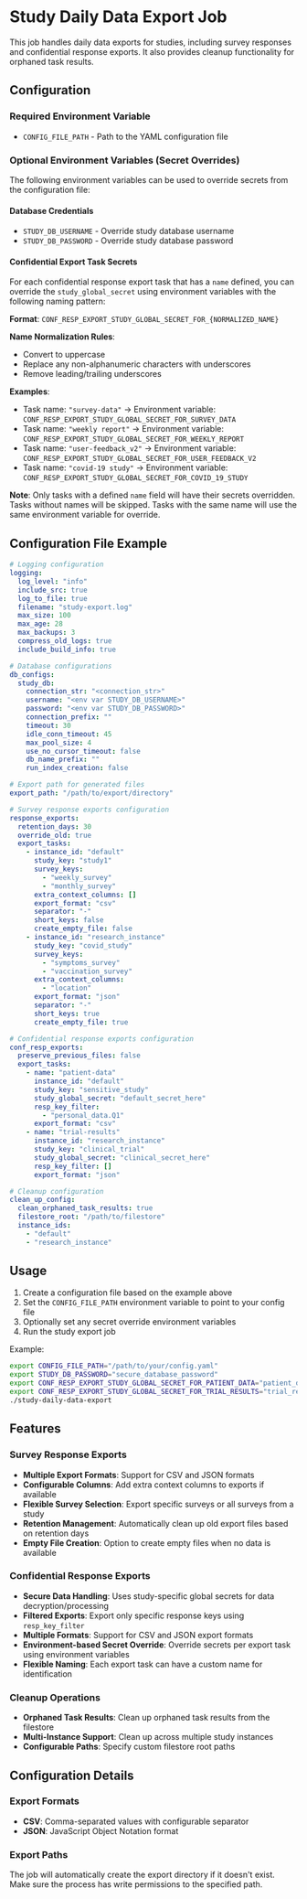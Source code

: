 # Study Daily Data Export Job

This job handles daily data exports for studies, including survey responses and confidential response exports. It also provides cleanup functionality for orphaned task results.

## Configuration

### Required Environment Variable

- `CONFIG_FILE_PATH` - Path to the YAML configuration file

### Optional Environment Variables (Secret Overrides)

The following environment variables can be used to override secrets from the configuration file:

#### Database Credentials

- `STUDY_DB_USERNAME` - Override study database username
- `STUDY_DB_PASSWORD` - Override study database password

#### Confidential Export Task Secrets

For each confidential response export task that has a `name` defined, you can override the `study_global_secret` using environment variables with the following naming pattern:

**Format**: `CONF_RESP_EXPORT_STUDY_GLOBAL_SECRET_FOR_{NORMALIZED_NAME}`

**Name Normalization Rules**:

- Convert to uppercase
- Replace any non-alphanumeric characters with underscores
- Remove leading/trailing underscores

**Examples**:

- Task name: `"survey-data"` → Environment variable: `CONF_RESP_EXPORT_STUDY_GLOBAL_SECRET_FOR_SURVEY_DATA`
- Task name: `"weekly report"` → Environment variable: `CONF_RESP_EXPORT_STUDY_GLOBAL_SECRET_FOR_WEEKLY_REPORT`
- Task name: `"user-feedback_v2"` → Environment variable: `CONF_RESP_EXPORT_STUDY_GLOBAL_SECRET_FOR_USER_FEEDBACK_V2`
- Task name: `"covid-19 study"` → Environment variable: `CONF_RESP_EXPORT_STUDY_GLOBAL_SECRET_FOR_COVID_19_STUDY`

**Note**: Only tasks with a defined `name` field will have their secrets overridden. Tasks without names will be skipped. Tasks with the same name will use the same environment variable for override.

## Configuration File Example

```yaml
# Logging configuration
logging:
  log_level: "info"
  include_src: true
  log_to_file: true
  filename: "study-export.log"
  max_size: 100
  max_age: 28
  max_backups: 3
  compress_old_logs: true
  include_build_info: true

# Database configurations
db_configs:
  study_db:
    connection_str: "<connection_str>"
    username: "<env var STUDY_DB_USERNAME>"
    password: "<env var STUDY_DB_PASSWORD>"
    connection_prefix: ""
    timeout: 30
    idle_conn_timeout: 45
    max_pool_size: 4
    use_no_cursor_timeout: false
    db_name_prefix: ""
    run_index_creation: false

# Export path for generated files
export_path: "/path/to/export/directory"

# Survey response exports configuration
response_exports:
  retention_days: 30
  override_old: true
  export_tasks:
    - instance_id: "default"
      study_key: "study1"
      survey_keys:
        - "weekly_survey"
        - "monthly_survey"
      extra_context_columns: []
      export_format: "csv"
      separator: "-"
      short_keys: false
      create_empty_file: false
    - instance_id: "research_instance"
      study_key: "covid_study"
      survey_keys:
        - "symptoms_survey"
        - "vaccination_survey"
      extra_context_columns:
        - "location"
      export_format: "json"
      separator: "-"
      short_keys: true
      create_empty_file: true

# Confidential response exports configuration
conf_resp_exports:
  preserve_previous_files: false
  export_tasks:
    - name: "patient-data"
      instance_id: "default"
      study_key: "sensitive_study"
      study_global_secret: "default_secret_here"
      resp_key_filter:
        - "personal_data.Q1"
      export_format: "csv"
    - name: "trial-results"
      instance_id: "research_instance"
      study_key: "clinical_trial"
      study_global_secret: "clinical_secret_here"
      resp_key_filter: []
      export_format: "json"

# Cleanup configuration
clean_up_config:
  clean_orphaned_task_results: true
  filestore_root: "/path/to/filestore"
  instance_ids:
    - "default"
    - "research_instance"
```

## Usage

1. Create a configuration file based on the example above
2. Set the `CONFIG_FILE_PATH` environment variable to point to your config file
3. Optionally set any secret override environment variables
4. Run the study export job

Example:

```bash
export CONFIG_FILE_PATH="/path/to/your/config.yaml"
export STUDY_DB_PASSWORD="secure_database_password"
export CONF_RESP_EXPORT_STUDY_GLOBAL_SECRET_FOR_PATIENT_DATA="patient_data_secret_key"
export CONF_RESP_EXPORT_STUDY_GLOBAL_SECRET_FOR_TRIAL_RESULTS="trial_results_secret_key"
./study-daily-data-export
```

## Features

### Survey Response Exports

- **Multiple Export Formats**: Support for CSV and JSON formats
- **Configurable Columns**: Add extra context columns to exports if available
- **Flexible Survey Selection**: Export specific surveys or all surveys from a study
- **Retention Management**: Automatically clean up old export files based on retention days
- **Empty File Creation**: Option to create empty files when no data is available

### Confidential Response Exports

- **Secure Data Handling**: Uses study-specific global secrets for data decryption/processing
- **Filtered Exports**: Export only specific response keys using `resp_key_filter`
- **Multiple Formats**: Support for CSV and JSON export formats
- **Environment-based Secret Override**: Override secrets per export task using environment variables
- **Flexible Naming**: Each export task can have a custom name for identification

### Cleanup Operations

- **Orphaned Task Results**: Clean up orphaned task results from the filestore
- **Multi-Instance Support**: Clean up across multiple study instances
- **Configurable Paths**: Specify custom filestore root paths

## Configuration Details

### Export Formats

- **CSV**: Comma-separated values with configurable separator
- **JSON**: JavaScript Object Notation format

### Export Paths

The job will automatically create the export directory if it doesn't exist. Make sure the process has write permissions to the specified path.
